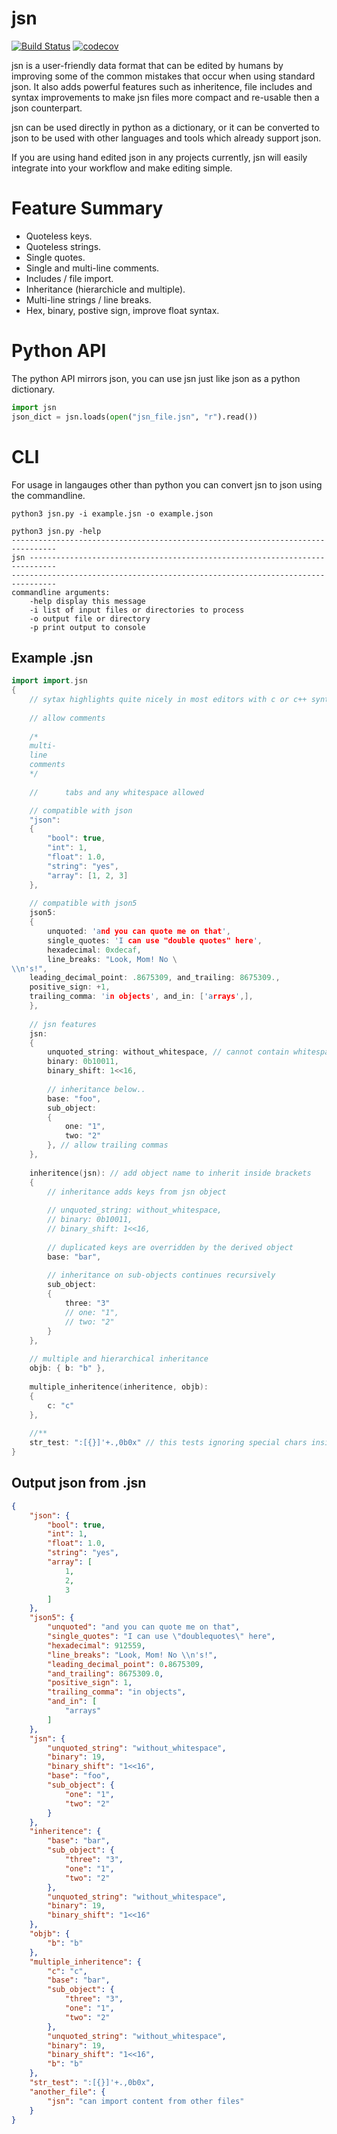 # jsn
[![Build Status](https://travis-ci.org/polymonster/jsn.svg?branch=master)](https://travis-ci.org/polymonster/jsn) [![codecov](https://codecov.io/gh/polymonster/jsn/branch/master/graph/badge.svg)](https://codecov.io/gh/polymonster/jsn)

jsn is a user-friendly data format that can be edited by humans by improving some of the common mistakes that occur when using standard json. It also adds powerful features such as inheritence, file includes and syntax improvements to make jsn files more compact and re-usable then a json counterpart.

jsn can be used directly in python as a dictionary, or it can be converted to json to be used with other languages and tools which already support json.

If you are using hand edited json in any projects currently, jsn will easily integrate into your workflow and make editing simple.


# Feature Summary

- Quoteless keys.
- Quoteless strings.
- Single quotes.
- Single and multi-line comments.
- Includes / file import.
- Inheritance (hierarchicle and multiple).
- Multi-line strings / line breaks.
- Hex, binary, postive sign, improve float syntax.

# Python API

The python API mirrors json, you can use jsn just like json as a python dictionary.

```python
import jsn
json_dict = jsn.loads(open("jsn_file.jsn", "r").read())
```

# CLI

For usage in langauges other than python you can convert jsn to json using the commandline.

```
python3 jsn.py -i example.jsn -o example.json
```

```
python3 jsn.py -help
--------------------------------------------------------------------------------
jsn ----------------------------------------------------------------------------
--------------------------------------------------------------------------------
commandline arguments:
    -help display this message
    -i list of input files or directories to process
    -o output file or directory 
    -p print output to console 
```

## Example .jsn

```c++
import import.jsn
{   
    // sytax highlights quite nicely in most editors with c or c++ syntax      
	
    // allow comments
    
    /*
    multi-
    line 
    comments
    */
    
    //		tabs and any whitespace allowed

    // compatible with json
    "json":
    {
        "bool": true,
        "int": 1,
        "float": 1.0,
        "string": "yes",
        "array": [1, 2, 3]
    },
    
    // compatible with json5
    json5:
    {
        unquoted: 'and you can quote me on that',
        single_quotes: 'I can use "double quotes" here',
        hexadecimal: 0xdecaf,
        line_breaks: "Look, Mom! No \
\\n's!",
	leading_decimal_point: .8675309, and_trailing: 8675309.,
	positive_sign: +1,
	trailing_comma: 'in objects', and_in: ['arrays',],
    },
    
    // jsn features
    jsn:
    {
        unquoted_string: without_whitespace, // cannot contain whitespace or special chars (see str_test)
        binary: 0b10011,
        binary_shift: 1<<16,
        
        // inheritance below..
        base: "foo",
        sub_object:
        {
            one: "1",
            two: "2"
        }, // allow trailing commas
    },
    
    inheritence(jsn): // add object name to inherit inside brackets
    {        
        // inheritance adds keys from jsn object
        
        // unquoted_string: without_whitespace,
        // binary: 0b10011,
        // binary_shift: 1<<16,
        
        // duplicated keys are overridden by the derived object
        base: "bar",
        
        // inheritance on sub-objects continues recursively
        sub_object:
        {
            three: "3"
            // one: "1",
            // two: "2"
        }
    },
    
    // multiple and hierarchical inheritance
    objb: { b: "b" },
    
    multiple_inheritence(inheritence, objb):
    {
    	c: "c"
    },
    
    //**
    str_test: ":[{}]'+.,0b0x" // this tests ignoring special chars inside quotes
}
```

## Output json from .jsn

```json
{
    "json": {
        "bool": true,
        "int": 1,
        "float": 1.0,
        "string": "yes",
        "array": [
            1,
            2,
            3
        ]
    },
    "json5": {
        "unquoted": "and you can quote me on that",
        "single_quotes": "I can use \"doublequotes\" here",
        "hexadecimal": 912559,
        "line_breaks": "Look, Mom! No \\n's!",
        "leading_decimal_point": 0.8675309,
        "and_trailing": 8675309.0,
        "positive_sign": 1,
        "trailing_comma": "in objects",
        "and_in": [
            "arrays"
        ]
    },
    "jsn": {
        "unquoted_string": "without_whitespace",
        "binary": 19,
        "binary_shift": "1<<16",
        "base": "foo",
        "sub_object": {
            "one": "1",
            "two": "2"
        }
    },
    "inheritence": {
        "base": "bar",
        "sub_object": {
            "three": "3",
            "one": "1",
            "two": "2"
        },
        "unquoted_string": "without_whitespace",
        "binary": 19,
        "binary_shift": "1<<16"
    },
    "objb": {
        "b": "b"
    },
    "multiple_inheritence": {
        "c": "c",
        "base": "bar",
        "sub_object": {
            "three": "3",
            "one": "1",
            "two": "2"
        },
        "unquoted_string": "without_whitespace",
        "binary": 19,
        "binary_shift": "1<<16",
        "b": "b"
    },
    "str_test": ":[{}]'+.,0b0x",
    "another_file": {
        "jsn": "can import content from other files"
    }
}
```

